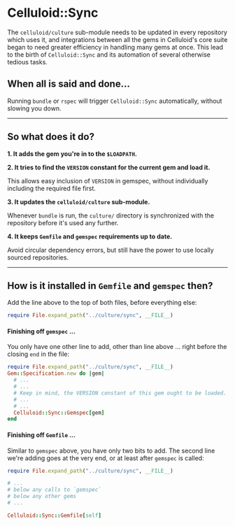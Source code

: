 # Celluloid::Sync

The `celluloid/culture` sub-module needs to be updated in every repository which uses it, and integrations between all the gems in Celluloid's core suite began to need greater efficiency in handling many gems at once. This lead to the birth of `Celluloid::Sync` and its automation of several otherwise tedious tasks.


## When all is said and done...

Running `bundle` or `rspec` will trigger `Celluloid::Sync` automatically, without slowing you down.

---

## So what does it do?

**1. It adds the gem you're in to the `$LOADPATH`.**

**2. It tries to find the `VERSION` constant for the current gem and load it.**

This allows easy inclusion of `VERSION` in gemspec, without individually including the required file first.

**3. It updates the `celluloid/culture` sub-module.**

Whenever `bundle` is run, the `culture/` directory is synchronized with the repository before it's used any further.

**4. It keeps `Gemfile` and `gemspec` requirements up to date.**

Avoid circular dependency errors, but still have the power to use locally sourced repositories.

---

## How is it installed in `Gemfile` and `gemspec` then?

Add the line above to the top of both files, before everything else:


```ruby
require File.expand_path("../culture/sync", __FILE__)
```


#### Finishing off `gemspec` ...

You only have one other line to add, other than line above ... right before the closing `end` in the file:

```ruby
require File.expand_path("../culture/sync", __FILE__)
Gem::Specification.new do |gem|
  # ...
  # ...
  # Keep in mind, the VERSION constant of this gem ought to be loaded.
  # ...
  # ...
  Celluloid::Sync::Gemspec[gem]
end

```

#### Finishing off `Gemfile` ...

Similar to `gemspec` above, you have only two bits to add. The second line we're adding goes at the very end, or at least after `gemspec` is called:

```ruby
require File.expand_path("../culture/sync", __FILE__)

# ...
# below any calls to `gemspec`
# below any other gems
# ...

Celluloid::Sync::Gemfile[self]
```
